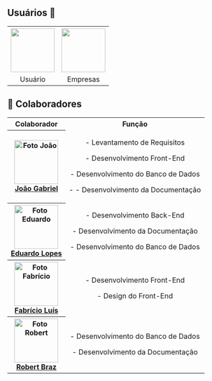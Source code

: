 
## Usuários 👤
<table>
  <tr>
    <th align="center">
        <img src="https://cdn-icons-png.flaticon.com/512/149/149071.png" width="100px;"/><br>
    <th align="center">
        <img src="https://w7.pngwing.com/pngs/359/413/png-transparent-chief-executive-computer-icons-fatmawati-city-center-others-white-company-hand.png" width="100px;"/><br>
  </tr>
  <tr>
    <td align="center">
      Usuário
    </td>
     <td align="center">
      Empresas
    </td>
  </tr>
</table>

## 🤝 Colaboradores

<table>
  <tr><th>Colaborador</th><th align="center">Função</th></tr>
  <tr>
    <th align="center">
      <a href="https://github.com/Jgab602" title="Github Page">
        <img src="https://avatars.githubusercontent.com/u/103221094?v=4" width="100px;" alt="Foto João"/><br>
          <b>João Gabriel</b>
      </a>
    <td align="center"><p>- Levantamento de Requisitos</p><p>- Desenvolvimento Front-End</p><p>- Desenvolvimento do Banco de Dados</p><p>- - Desenvolvimento da Documentação</p></td>
  </tr>
  <tr>
    </th>
    <th align="center">
      <a href="https://github.com/codeFumaca" title="Github Page">
        <img src="https://avatars.githubusercontent.com/u/62085081?v=4" width="100px;" alt="Foto Eduardo"/><br>
          <b>Eduardo Lopes</b>
      </a>
  <td align="center"><p>- Desenvolvimento Back-End</p><p>- Desenvolvimento da Documentação</p><p>- Desenvolvimento do Banco de Dados</p></td>
    </th>
    </tr>
    <tr>
    <th align="center">
      <a href="https://github.com/FabricioLuisdeSousaSantos" title="Github Page">
        <img src="https://avatars.githubusercontent.com/u/90388770?v=4" width="100px;" alt="Foto Fabrício"/><br>
          <b>Fabrício Luís</b>
      </a>
      <td align="center"><p>- Desenvolvimento Front-End</p><p>- Design do Front-End</p></td>
    </th>
  </tr>
  <tr>
    <th align="center">
      <a href="https://github.com/zarbzin" title="Github Page">
        <img src="https://avatars.githubusercontent.com/u/132108401?v=4" width="100px;" alt="Foto Robert"/><br>
          <b>Robert Braz</b>
      </a>
      <td align="center"><p>- Desenvolvimento do Banco de Dados</p><p>- Desenvolvimento da Documentação</p></td>
  </tr>
</table>